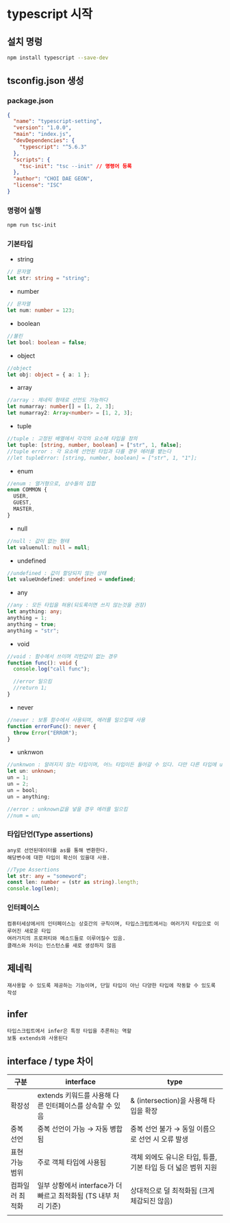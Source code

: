 # typescript 시작

## 설치 명렁

```bash
npm install typescript --save-dev
```

## tsconfig.json 생성

### package.json

```json
{
  "name": "typescript-setting",
  "version": "1.0.0",
  "main": "index.js",
  "devDependencies": {
    "typescript": "^5.6.3"
  },
  "scripts": {
    "tsc-init": "tsc --init" // 명령어 등록
  },
  "author": "CHOI DAE GEON",
  "license": "ISC"
}
```

### 명령어 실행

```bash
npm run tsc-init
```

### 기본타입

- string

```typescript
// 문자열
let str: string = "string";
```

- number

```typescript
// 문자열
let num: number = 123;
```

- boolean

```typescript
//불린
let bool: boolean = false;
```

- object

```typescript
//object
let obj: object = { a: 1 };
```

- array

```typescript
//array : 제네릭 형태로 선언도 가능하다
let numarray: number[] = [1, 2, 3];
let numarray2: Array<number> = [1, 2, 3];
```

- tuple

```typescript
//tuple : 고정된 배열에서 각각의 요소에 타입을 정의
let tuple: [string, number, boolean] = ["str", 1, false];
//tuple error : 각 요소에 선언된 타입과 다를 경우 에러를 뱉는다
//let tupleError: [string, number, boolean] = ["str", 1, "1"];
```

- enum

```typescript
//enum : 열거형으로, 상수들의 집합
enum COMMON {
  USER,
  GUEST,
  MASTER,
}
```

- null

```typescript
//null : 값이 없는 형태
let valuenull: null = null;
```

- undefined

```typescript
//undefined : 값이 할당되지 않는 상태
let valueUndefined: undefined = undefined;
```

- any

```typescript
//any : 모든 타입을 혀용(되도록이면 쓰지 않는것을 권장)
let anything: any;
anything = 1;
anything = true;
anything = "str";
```

- void

```typescript
//void : 함수에서 쓰이며 리턴값이 없는 경우
function func(): void {
  console.log("call func");

  //error 일으킴
  //return 1;
}
```

- never

```typescript
//never : 보통 함수에서 사용되며, 에러를 일으킬때 사용
function errorFunc(): never {
  throw Error("ERROR");
}
```

- unknwon

```typescript
//unknwon : 알려지지 않는 타입이며, 어느 타입이든 들어갈 수 있다. 다만 다른 타입에 unknown 값을 넣을 경우 에러를 일으킴
let un: unknown;
un = 1;
un = 2;
un = bool;
un = anything;

//error : unknown값을 넣을 경우 에러를 일으킴
//num = un;
```

### 타입단언(Type assertions)

```
any로 선언된데이터를 as를 통해 변환한다.
해당변수에 대한 타입이 확신이 있을대 사용.
```

```typescript
//Type Assertions
let str: any = "someword";
const len: number = (str as string).length;
console.log(len);
```

### 인터페이스

```
컴퓨터세상에서의 인터페이스는 상호간의 규칙이며, 타입스크립트에서는 여러가지 타입으로 이루어진 새로운 타입
여러가지의 프로퍼티와 메소드들로 이루어질수 있음.
클래스와 차이는 인스턴스를 새로 생성하지 않음
```

## 제네릭

```
재사용할 수 있도록 제공하는 기능이며, 단일 타입이 아닌 다양한 타입에 작동할 수 있도록 작성
```

## infer

```
타입스크립트에서 infer은 특정 타입을 추론하는 역할
보통 extends와 사용된다
```

## interface / type 차이

| 구분            | interface                                                        | type                                                          |
| --------------- | ---------------------------------------------------------------- | ------------------------------------------------------------- |
| 확장성          | extends 키워드를 사용해 다른 인터페이스를 상속할 수 있음         | & (intersection)을 사용해 타입을 확장                         |
| 중복 선언       | 중복 선언이 가능 → 자동 병합됨                                   | 중복 선언 불가 → 동일 이름으로 선언 시 오류 발생              |
| 표현 가능 범위  | 주로 객체 타입에 사용됨                                          | 객체 외에도 유니온 타입, 튜플, 기본 타입 등 더 넓은 범위 지원 |
| 컴파일러 최적화 | 일부 상황에서 interface가 더 빠르고 최적화됨 (TS 내부 처리 기준) | 상대적으로 덜 최적화됨 (크게 체감되진 않음)                   |
|  |
